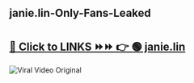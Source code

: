 
 ## janie.lin-Only-Fans-Leaked

# <h2><a href="https://clipsfans.com/janie.lin&ref=git">🔗 Click to LINKS ⏩⏩ 👉 🟢 janie.lin </a></h2>

<a href="https://clipsfans.com/janie.lin&ref=git" rel="nofollow" data-target="animated-image.originalLink"><img src="https://i.ibb.co.com/xMMVF88/686577567.gif" alt="Viral Video Original" style="max-width: 100%; display: inline-block;" data-target="animated-image.originalImage"></a>
